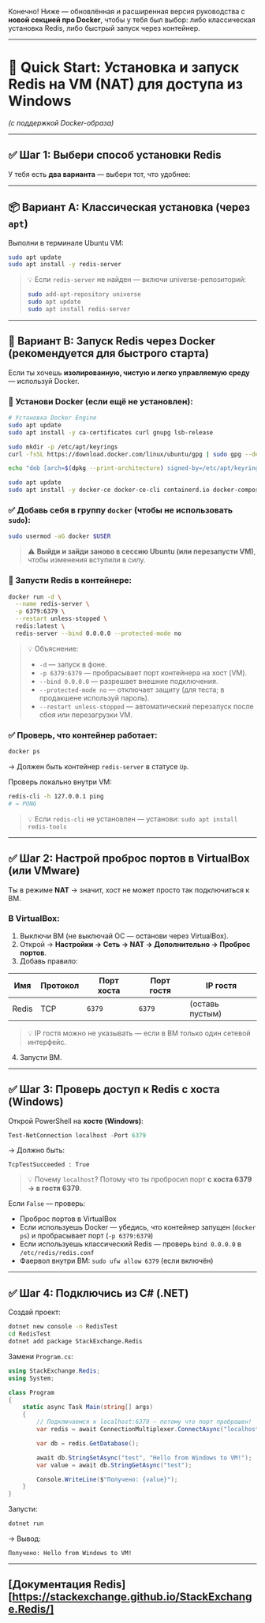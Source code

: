 Конечно! Ниже — обновлённая и расширенная версия руководства с **новой секцией про Docker**, чтобы у тебя был выбор: либо классическая установка Redis, либо быстрый запуск через контейнер.

---

# 🚀 Quick Start: Установка и запуск Redis на VM (NAT) для доступа из Windows  
*(с поддержкой Docker-образа)*

---

## ✅ Шаг 1: Выбери способ установки Redis

У тебя есть **два варианта** — выбери тот, что удобнее:

---

## 📦 Вариант A: Классическая установка (через `apt`)

Выполни в терминале Ubuntu VM:

```bash
sudo apt update
sudo apt install -y redis-server
```

> 💡 Если `redis-server` не найден — включи universe-репозиторий:
> ```bash
> sudo add-apt-repository universe
> sudo apt update
> sudo apt install redis-server
> ```

---

## 🐳 Вариант B: Запуск Redis через Docker (рекомендуется для быстрого старта)

Если ты хочешь **изолированную, чистую и легко управляемую среду** — используй Docker.

### 🔧 Установи Docker (если ещё не установлен):

```bash
# Установка Docker Engine
sudo apt update
sudo apt install -y ca-certificates curl gnupg lsb-release

sudo mkdir -p /etc/apt/keyrings
curl -fsSL https://download.docker.com/linux/ubuntu/gpg | sudo gpg --dearmor -o /etc/apt/keyrings/docker.gpg

echo "deb [arch=$(dpkg --print-architecture) signed-by=/etc/apt/keyrings/docker.gpg] https://download.docker.com/linux/ubuntu $(lsb_release -cs) stable" | sudo tee /etc/apt/sources.list.d/docker.list > /dev/null

sudo apt update
sudo apt install -y docker-ce docker-ce-cli containerd.io docker-compose-plugin
```

### ✅ Добавь себя в группу `docker` (чтобы не использовать `sudo`):

```bash
sudo usermod -aG docker $USER
```

> ⚠️ **Выйди и зайди заново в сессию Ubuntu (или перезапусти VM)**, чтобы изменения вступили в силу.

### 🚀 Запусти Redis в контейнере:

```bash
docker run -d \
  --name redis-server \
  -p 6379:6379 \
  --restart unless-stopped \
  redis:latest \
  redis-server --bind 0.0.0.0 --protected-mode no
```

> 💡 Объяснение:
> - `-d` — запуск в фоне.
> - `-p 6379:6379` — пробрасывает порт контейнера на хост (VM).
> - `--bind 0.0.0.0` — разрешает внешние подключения.
> - `--protected-mode no` — отключает защиту (для теста; в продакшене используй пароль).
> - `--restart unless-stopped` — автоматический перезапуск после сбоя или перезагрузки VM.

### ✅ Проверь, что контейнер работает:

```bash
docker ps
```

→ Должен быть контейнер `redis-server` в статусе `Up`.

Проверь локально внутри VM:

```bash
redis-cli -h 127.0.0.1 ping
# → PONG
```

> 💡 Если `redis-cli` не установлен — установи: `sudo apt install redis-tools`

---

## ✅ Шаг 2: Настрой проброс портов в VirtualBox (или VMware)

Ты в режиме **NAT** → значит, хост не может просто так подключиться к ВМ.

### В VirtualBox:

1. Выключи ВМ (не выключай ОС — останови через VirtualBox).
2. Открой → **Настройки → Сеть → NAT → Дополнительно → Проброс портов**.
3. Добавь правило:

| Имя   | Протокол | Порт хоста | Порт гостя | IP гостя        |
| ----- | -------- | ---------- | ---------- | --------------- |
| Redis | TCP      | `6379`     | `6379`     | (оставь пустым) |

> 💡 IP гостя можно не указывать — если в ВМ только один сетевой интерфейс.

4. Запусти ВМ.

---

## ✅ Шаг 3: Проверь доступ к Redis с хоста (Windows)

Открой PowerShell на **хосте (Windows)**:

```powershell
Test-NetConnection localhost -Port 6379
```

→ Должно быть:

```
TcpTestSucceeded : True
```

> 💡 Почему `localhost`? Потому что ты пробросил порт **с хоста 6379 → в гостя 6379**.

Если `False` — проверь:
- Проброс портов в VirtualBox
- Если используешь Docker — убедись, что контейнер запущен (`docker ps`) и пробрасывает порт (`-p 6379:6379`)
- Если используешь классический Redis — проверь `bind 0.0.0.0` в `/etc/redis/redis.conf`
- Фаервол внутри ВМ: `sudo ufw allow 6379` (если включён)

---

## ✅ Шаг 4: Подключись из C# (.NET)

Создай проект:

```bash
dotnet new console -n RedisTest
cd RedisTest
dotnet add package StackExchange.Redis
```

Замени `Program.cs`:

```csharp
using StackExchange.Redis;
using System;

class Program
{
    static async Task Main(string[] args)
    {
        // Подключаемся к localhost:6379 — потому что порт проброшен!
        var redis = await ConnectionMultiplexer.ConnectAsync("localhost:6379");

        var db = redis.GetDatabase();

        await db.StringSetAsync("test", "Hello from Windows to VM!");
        var value = await db.StringGetAsync("test");

        Console.WriteLine($"Получено: {value}");
    }
}
```

Запусти:

```bash
dotnet run
```

→ Вывод:

```
Получено: Hello from Windows to VM!
```

---
## [Документация Redis] [https://stackexchange.github.io/StackExchange.Redis/]